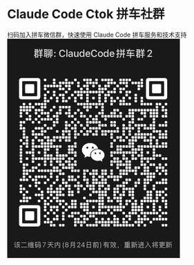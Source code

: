 # Claude Code Ctok 拼车社群

扫码加入拼车微信群，快速使用 Claude Code 拼车服务和技术支持
![image](./images/carpool_qr_code.jpg)

